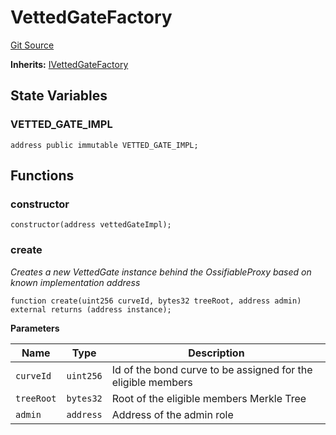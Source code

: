# VettedGateFactory
[Git Source](https://github.com/lidofinance/community-staking-module/blob/86cbb28dad521bfac5576c8a7b405bc33b32f44d/src/VettedGateFactory.sol)

**Inherits:**
[IVettedGateFactory](/src/interfaces/IVettedGateFactory.sol/interface.IVettedGateFactory.md)


## State Variables
### VETTED_GATE_IMPL

```solidity
address public immutable VETTED_GATE_IMPL;
```


## Functions
### constructor


```solidity
constructor(address vettedGateImpl);
```

### create

*Creates a new VettedGate instance behind the OssifiableProxy based on known implementation address*


```solidity
function create(uint256 curveId, bytes32 treeRoot, address admin) external returns (address instance);
```
**Parameters**

|Name|Type|Description|
|----|----|-----------|
|`curveId`|`uint256`|Id of the bond curve to be assigned for the eligible members|
|`treeRoot`|`bytes32`|Root of the eligible members Merkle Tree|
|`admin`|`address`|Address of the admin role|


